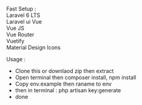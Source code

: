Fast Setup :\
Laravel 6 LTS\
Laravel ui Vue\
Vue JS\
Vue Router\
Vuetify\
Material Design Icons

Usage :
- Clone this or downlaod zip then extract
- Open terminal then composer install, npm install
- Copy env.example then raname to env
- then in terminal : php artisan key:generate
- done
